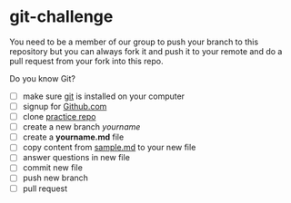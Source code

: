 # git-challenge

You need to be a member of our group to push your branch to this repository but you can always fork it and push it to your remote and do a pull request from your fork into this repo.

Do you know Git?

* [ ] make sure [git](https://git-scm.com/) is installed on your computer
* [ ] signup for [Github.com](https://github.com)
* [ ] clone [practice repo](https://github.com/cenw-wscoe/git-challenge)
* [ ] create a new branch _yourname_
* [ ] create a **yourname.md** file
* [ ] copy content from [sample.md](sample.md) to your new file
* [ ] answer questions in new file
* [ ] commit new file
* [ ] push new branch
* [ ] pull request
